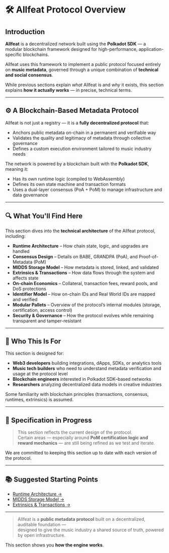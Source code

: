 # 🛠️ Allfeat Protocol Overview

## Introduction

**Allfeat** is a decentralized network built using the **Polkadot SDK** — a modular blockchain framework designed for high-performance, application-specific blockchains.

Allfeat uses this framework to implement a public protocol focused entirely on **music metadata**, governed through a unique combination of **technical and social consensus**.

While previous sections explain _what_ Allfeat is and _why_ it exists, this section explains **how it actually works** — in precise, technical terms.

---

## ⚙️ A Blockchain-Based Metadata Protocol

Allfeat is not just a registry — it is a **fully decentralized protocol** that:

- Anchors public metadata on-chain in a permanent and verifiable way
- Validates the quality and legitimacy of metadata through collective governance
- Defines a custom execution environment tailored to music industry needs

The network is powered by a blockchain built with the **Polkadot SDK**, meaning it:

- Has its own runtime logic (compiled to WebAssembly)
- Defines its own state machine and transaction formats
- Uses a dual-layer consensus (PoA + PoM) to manage infrastructure and data governance

---

## 🔍 What You'll Find Here

This section dives into the **technical architecture** of the Allfeat protocol, including:

- **Runtime Architecture** – How chain state, logic, and upgrades are handled
- **Consensus Design** – Details on BABE, GRANDPA (PoA), and Proof-of-Metadata (PoM)
- **MIDDS Storage Model** – How metadata is stored, linked, and validated
- **Extrinsics & Transactions** – How data flows through the system and affects state
- **On-chain Economics** – Collateral, transaction fees, reward pools, and DoS protections
- **Identifier Model** – How on-chain IDs and Real World IDs are mapped and verified
- **Modular Pallets** – Overview of the protocol’s internal modules (storage, certification, access control)
- **Security & Governance** – How the protocol evolves while remaining transparent and tamper-resistant

---

## 🧠 Who This Is For

This section is designed for:

- **Web3 developers** building integrations, dApps, SDKs, or analytics tools
- **Music tech builders** who need to understand metadata verification and usage at the protocol level
- **Blockchain engineers** interested in Polkadot SDK–based networks
- **Researchers** analyzing decentralized data models in creative industries

Some familiarity with blockchain principles (transactions, consensus, runtimes, extrinsics) is assumed.

---

## 🚧 Specification in Progress

> This section reflects the current design of the protocol.  
> Certain areas — especially around **PoM certification logic and reward mechanics** — are still being refined as we test and iterate.

We are committed to keeping this section up to date with each version of the protocol.

---

## 📚 Suggested Starting Points

- [Runtime Architecture →](./runtime_architecture.md)
- [MIDDS Storage Model →](./midds_storage.md)
- [Extrinsics & Transactions →](./extrinsics.md)

---

> Allfeat is a **public metadata protocol** built on a decentralized, auditable foundation —  
> designed to give the music industry a shared source of truth, powered by open infrastructure.

This section shows you **how the engine works**.
